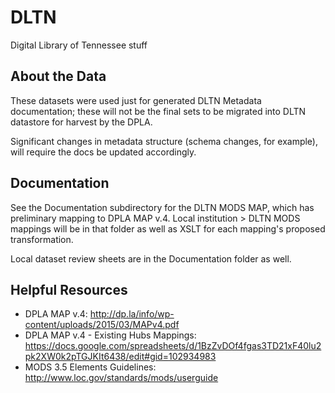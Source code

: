 # DLTN
Digital Library of Tennessee stuff

## About the Data

These datasets were used just for generated DLTN Metadata documentation; these will not be the final sets to be migrated into DLTN datastore for harvest by the DPLA.

Significant changes in metadata structure (schema changes, for example), will require the docs be updated accordingly.

## Documentation

See the Documentation subdirectory for the DLTN MODS MAP, which has preliminary mapping to DPLA MAP v.4. Local institution > DLTN MODS mappings will be in that folder as well as XSLT for each mapping's proposed transformation.

Local dataset review sheets are in the Documentation folder as well.

## Helpful Resources

 - DPLA MAP v.4: http://dp.la/info/wp-content/uploads/2015/03/MAPv4.pdf
 - DPLA MAP v.4 - Existing Hubs Mappings: https://docs.google.com/spreadsheets/d/1BzZvDOf4fgas3TD21xF40lu2pk2XW0k2pTGJKIt6438/edit#gid=102934983
 - MODS 3.5 Elements Guidelines: http://www.loc.gov/standards/mods/userguide
